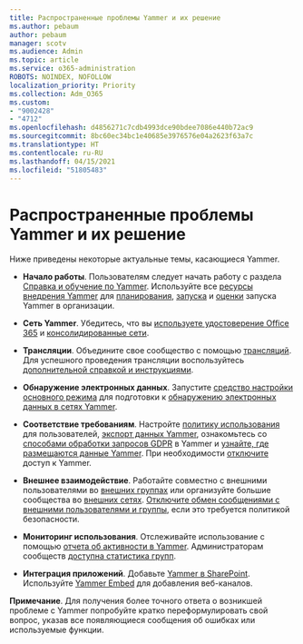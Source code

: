 ```yaml
---
title: Распространенные проблемы Yammer и их решение
ms.author: pebaum
author: pebaum
manager: scotv
ms.audience: Admin
ms.topic: article
ms.service: o365-administration
ROBOTS: NOINDEX, NOFOLLOW
localization_priority: Priority
ms.collection: Adm_O365
ms.custom:
- "9002428"
- "4712"
ms.openlocfilehash: d4856271c7cdb4993dce90bdee7086e440b72ac9
ms.sourcegitcommit: 8bc60ec34bc1e40685e3976576e04a2623f63a7c
ms.translationtype: HT
ms.contentlocale: ru-RU
ms.lasthandoff: 04/15/2021
ms.locfileid: "51805483"
---
```

# <a name="yammer-common-issues-and-resolutions"></a>Распространенные проблемы Yammer и их решение

Ниже приведены некоторые актуальные темы, касающиеся Yammer.

- **Начало работы**. Пользователям следует начать работу с раздела [Справка и обучение по Yammer](https://support.office.com/yammer). Используйте все [ресурсы внедрения Yammer](https://aka.ms/yamresources) для [планирования](https://aka.ms/YamSuccessGuide), [запуска](https://aka.ms/YamLaunchPlaybook) и [оценки](https://aka.ms/YamMeasureSuccesGuide) запуска Yammer в организации. 

- **Сеть Yammer**. Убедитесь, что вы [используете удостоверение Office 365](https://docs.microsoft.com/yammer/configure-your-yammer-network/enforce-office-365-identity) и [консолидированные сети](https://docs.microsoft.com/yammer/configure-your-yammer-network/consolidate-multiple-yammer-networks). 

- **Трансляции**. Объедините свое сообщество с помощью [трансляций](https://docs.microsoft.com/yammer/manage-yammer-groups/yammer-live-events). Для успешного проведения трансляции воспользуйтесь [дополнительной справкой и инструкциями](https://resources.techcommunity.microsoft.com/live-events/assistance/). 

- **Обнаружение электронных данных**. Запустите [средство настройки основного режима](https://docs.microsoft.com/yammer/configure-your-yammer-network/overview-native-mode) для подготовки к [обнаружению электронных данных в сетях Yammer](https://docs.microsoft.com/yammer/manage-security-and-compliance/overview-of-ediscovery). 

- **Соответствие требованиям**. Настройте [политику использования](https://docs.microsoft.com/yammer/manage-security-and-compliance/set-up-a-usage-policy) для пользователей, [экспорт данных Yammer](https://docs.microsoft.com/yammer/manage-security-and-compliance/export-yammer-enterprise-data), ознакомьтесь со [способами обработки запросов GDPR](https://docs.microsoft.com/yammer/manage-security-and-compliance/gdpr-requests-in-yammer-enterprise) в Yammer и [узнайте, где размещаются данные Yammer](https://docs.microsoft.com/yammer/manage-security-and-compliance/data-residency). При необходимости [отключите](https://docs.microsoft.com/yammer/manage-yammer-users/turn-off-user-access) доступ к Yammer.

- **Внешнее взаимодействие**. Работайте совместно с внешними пользователями во [внешних группах](https://docs.microsoft.com/yammer/work-with-external-users/create-and-manage-external-groups) или организуйте большие сообщества во [внешних сетях](https://docs.microsoft.com/yammer/work-with-external-users/create-and-manage-an-external-network). [Отключите обмен сообщениями с внешними пользователями и группы](https://docs.microsoft.com/yammer/work-with-external-users/disable-external-messaging), если это требуется политикой безопасности.

- **Мониторинг использования**. Отслеживайте использование с помощью [отчета об активности в Yammer](https://docs.microsoft.com/microsoft-365/admin/activity-reports/yammer-activity-report). Администраторам сообществ [доступна статистика групп](https://support.office.com/article/view-group-insights-in-yammer-73f9fa6d-d442-4f25-9194-d5317c9328ab).

- **Интеграция приложений**. Добавьте [Yammer в SharePoint](https://docs.microsoft.com/yammer/integrate-yammer-with-other-apps/embed-a-feed-into-a-sharepoint-site). Используйте [Yammer Embed](https://developer.yammer.com/docs/embed) для добавления веб-каналов. 

**Примечание**. Для получения более точного ответа о возникшей проблеме с Yammer попробуйте кратко переформулировать свой вопрос, указав все появляющиеся сообщения об ошибках или используемые функции.
